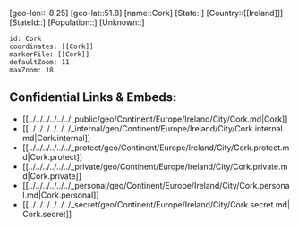 ﻿---
location: [51.8,-8.25]
mapzoom: [7,12] 
mapmarker: city 
type: City
tags:
- geo/City


SpocWebEntityId: 29655
isDeleted: false
confidential: public

---
[geo-lon::-8.25]
[geo-lat::51.8]
[name::Cork]
[State::]
[Country::[[Ireland]]]
[StateId::]
[Population::]
[Unknown::]


```leaflet
id: Cork
coordinates: [[Cork]]
markerFile: [[Cork]]
defaultZoom: 11 
maxZoom: 18
```


## Confidential Links & Embeds: 
- [[../../../../../../_public/geo/Continent/Europe/Ireland/City/Cork.md|Cork]] 
- [[../../../../../../_internal/geo/Continent/Europe/Ireland/City/Cork.internal.md|Cork.internal]] 
- [[../../../../../../_protect/geo/Continent/Europe/Ireland/City/Cork.protect.md|Cork.protect]] 
- [[../../../../../../_private/geo/Continent/Europe/Ireland/City/Cork.private.md|Cork.private]] 
- [[../../../../../../_personal/geo/Continent/Europe/Ireland/City/Cork.personal.md|Cork.personal]] 
- [[../../../../../../_secret/geo/Continent/Europe/Ireland/City/Cork.secret.md|Cork.secret]] 
